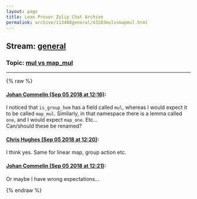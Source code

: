 ```yaml
---
layout: page
title: Lean Prover Zulip Chat Archive 
permalink: archive/113488general/43203mulvsmapmul.html
---
```


## Stream: [general](index.html)
### Topic: [mul vs map_mul](43203mulvsmapmul.html)

---


{% raw %}
#### [ Johan Commelin (Sep 05 2018 at 12:16)](https://leanprover.zulipchat.com/#narrow/stream/113488-general/topic/mul%20vs%20map_mul/near/133366536):
<p>I noticed that <code>is_group_hom</code> has a field called <code>mul</code>, whereas I would expect it to be called <code>map_mul</code>. Similarly, in that namespace there is a lemma called <code>one</code>, and I would expect <code>map_one</code>. Etc...<br>
Can/should these be renamed?</p>

#### [ Chris Hughes (Sep 05 2018 at 12:20)](https://leanprover.zulipchat.com/#narrow/stream/113488-general/topic/mul%20vs%20map_mul/near/133366679):
<p>I think yes. Same for linear map, group action etc.</p>

#### [ Johan Commelin (Sep 05 2018 at 12:21)](https://leanprover.zulipchat.com/#narrow/stream/113488-general/topic/mul%20vs%20map_mul/near/133366690):
<p>Or maybe I have wrong expectations...</p>


{% endraw %}
